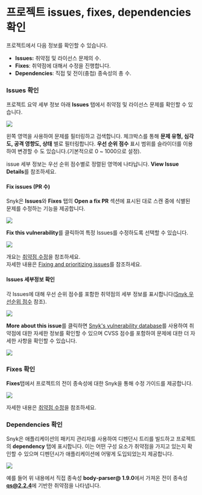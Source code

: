 # 프로젝트 issues, fixes, dependencies 확인

프로젝트에서 다음 정보를 확인할 수 있습니다.

* **Issues:** 취약점 및 라이선스 문제의 수.
* **Fixes**: 취약점에 대해서 수정을 진행합니다.
* **Dependencies**: 직접 및 전이(충첩) 종속성의 총 수.

### Issues 확인

프로젝트 요약 세부 정보 아래 **Issues** 탭에서 취약점 및 라이선스 문제를 확인할 수 있습니다.

![](<../../.gitbook/assets/Screenshot 2021-10-19 at 11.49.30.png>)

왼쪽 영역을 사용하여 문제를 필터링하고 검색합니다. 체크박스를 통해 **문제 유형, 심각도, 공격 영향도, 상태** 별로 필터링합니다. **우선 순위 점수** 표시 범위를 슬라이더를 이용하여 변경할 수 도 있습니다.(기본적으로 0 \~ 1000으로 설정).

issue 세부 정보는 우선 순위 점수별로 정렬된 영역에 나타납니다. **View Issue Details**를 참조하세요.

#### Fix issues (PR 수)

Snyk은 **Issues**와 **Fixes** 탭의 **Open a fix PR** 섹션에 표시된 대로 스캔 중에 식별된 문제를 수정하는 기능을 제공합니다.

![](../../.gitbook/assets/image27.png)

**Fix this vulnerability**를 클릭하여 특정 Issues를 수정하도록 선택할 수 있습니다.

![](../../.gitbook/assets/image26.png)

개요는 [취약점 수정](../../products/snyk-open-source/open-source-basics/fixing-vulnerabilities.md)을 참조하세요.\
자세한 내용은 [Fixing and prioritizing issues](../../features/fixing-and-prioritizing-issues/)를 참조하세요.

#### Issues 세부정보 확인

각 Issues에 대해 우선 순위 점수를 포함한 취약점의 세부 정보를 표시합니다([Snyk 우선순위 점수](../../features/fixing-and-prioritizing-issues/starting-to-fix-vulnerabilities/snyk-priority-score.md) 참조).

![](../../.gitbook/assets/image12.png)

**More about this issue**를 클릭하면 [Snyk's vulnerability database](https://snyk.io/product/vulnerability-database/)를 사용하여 취약점에 대한 자세한 정보를 확인할 수 있으며 CVSS 점수를 포함하여 문제에 대한 더 자세한 사항을 확인할 수 있습니다.

![](../../.gitbook/assets/image15.png)

### Fixes 확인

**Fixes**탭에서 프로젝트의 전이 종속성에 대한 Snyk을 통해 수정 가이드를 제공합니다.

![](<../../.gitbook/assets/Screenshot 2021-10-19 at 11.57.07.png>)

자세한 내용은 [취약점 수정](../../products/snyk-open-source/open-source-basics/fixing-vulnerabilities.md)을 참조하세요.

### Dependencies 확인

Snyk은 애플리케이션의 패키지 관리자를 사용하여 디펜던시 트리를 빌드하고 프로젝트의 **dependency** 탭에 표시합니다. 이는 어떤 구성 요소가 취약점을 가지고 있는지 확인할 수 있으며 디펜던시가 애플리케이션에 어떻게 도입되었는지 제공합니다.

![](../../.gitbook/assets/image23.png)

예를 들어 위 내용에서 직접 종속성 **body-parser@ 1.9.0**에서 가져온 전이 종속성 **qs@2.2.4**에 기반한 취약점을 나타냅니다.
